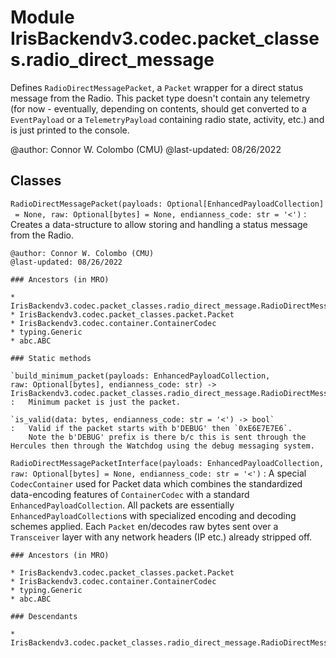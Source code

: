 Module IrisBackendv3.codec.packet_classes.radio_direct_message
==============================================================
Defines `RadioDirectMessagePacket`, a `Packet` wrapper for a direct status message from the Radio.
This packet type doesn't contain any telemetry (for now - eventually, depending on contents,
should get converted to a `EventPayload` or a `TelemetryPayload` containing radio state,
activity, etc.) and is just printed to the console.

@author: Connor W. Colombo (CMU)
@last-updated: 08/26/2022

Classes
-------

`RadioDirectMessagePacket(payloads: Optional[EnhancedPayloadCollection] = None, raw: Optional[bytes] = None, endianness_code: str = '<')`
:   Creates a data-structure to allow storing and handling a status message from
    the Radio.
    
    @author: Connor W. Colombo (CMU)
    @last-updated: 08/26/2022

    ### Ancestors (in MRO)

    * IrisBackendv3.codec.packet_classes.radio_direct_message.RadioDirectMessagePacketInterface
    * IrisBackendv3.codec.packet_classes.packet.Packet
    * IrisBackendv3.codec.container.ContainerCodec
    * typing.Generic
    * abc.ABC

    ### Static methods

    `build_minimum_packet(payloads: EnhancedPayloadCollection, raw: Optional[bytes], endianness_code: str) ‑> IrisBackendv3.codec.packet_classes.radio_direct_message.RadioDirectMessagePacket`
    :   Minimum packet is just the packet.

    `is_valid(data: bytes, endianness_code: str = '<') ‑> bool`
    :   Valid if the packet starts with b'DEBUG' then `0xE6E7E7E6`.
        Note the b'DEBUG' prefix is there b/c this is sent through the Hercules then through the Watchdog using the debug messaging system.

`RadioDirectMessagePacketInterface(payloads: EnhancedPayloadCollection, raw: Optional[bytes] = None, endianness_code: str = '<')`
:   A special `CodecContainer` used for Packet data which combines the
    standardized data-encoding features of `ContainerCodec` with a standard
    `EnhancedPayloadCollection`. All packets are essentially 
    `EnhancedPayloadCollection`s with specialized encoding and decoding schemes
    applied. Each `Packet` en/decodes raw bytes sent over a `Transceiver` layer
    with any network headers (IP etc.) already stripped off.

    ### Ancestors (in MRO)

    * IrisBackendv3.codec.packet_classes.packet.Packet
    * IrisBackendv3.codec.container.ContainerCodec
    * typing.Generic
    * abc.ABC

    ### Descendants

    * IrisBackendv3.codec.packet_classes.radio_direct_message.RadioDirectMessagePacket